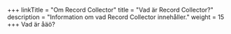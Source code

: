 +++
linkTitle = "Om Record Collector"
title = "Vad är Record Collector?"
description = "Information om vad Record Collector innehåller."
weight = 15
+++
Vad är åäö?